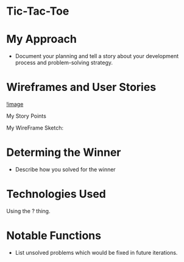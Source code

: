 # Tic-Tac-Toe

# My Approach 

* Document your planning and tell a story about your development process and problem-solving strategy.

# Wireframes and User Stories

[!image](https://imgur.com/a/rhbocmz)

My Story Points

My WireFrame Sketch: 
# Determing the Winner

* Describe how you solved for the winner

# Technologies Used

Using the ? thing. 

# Notable Functions

* List unsolved problems which would be fixed in future iterations.
